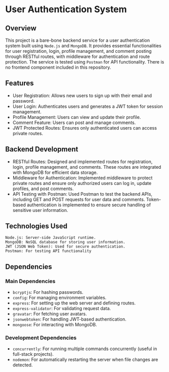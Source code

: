 # User Authentication System

## Overview

This project is a bare-bone backend service for a user authentication system built using `Node.js` and `MongoDB`. It provides essential functionalities for user registration, login, profile management, and comment posting through RESTful routes, with middleware for authentication and route protection. The service is tested using `Postman` for API functionality. There is no frontend component included in this repository.

## Features

- User Registration: Allows new users to sign up with their email and password.
- User Login: Authenticates users and generates a JWT token for session management.
- Profile Management: Users can view and update their profile.
- Comment Feature: Users can post and manage comments.
- JWT Protected Routes: Ensures only authenticated users can access private routes.

## Backend Development

- RESTful Routes: Designed and implemented routes for registration, login, profile management, and comments. These routes are integrated with MongoDB for efficient data storage.
- Middleware for Authentication: Implemented middleware to protect private routes and ensure only authorized users can log in, update profiles, and post comments.
- API Testing with Postman: Used Postman to test the backend APIs, including GET and POST requests for user data and comments. Token-based authentication is implemented to ensure secure handling of sensitive user information.

## Technologies Used

    Node.js: Server-side JavaScript runtime.
    MongoDB: NoSQL database for storing user information.
    JWT (JSON Web Token): Used for secure authentication.
    Postman: For testing API functionality

## Dependencies

### Main Dependencies

- `bcryptjs`: For hashing passwords.
- `config`: For managing environment variables.
- `express`: For setting up the web server and defining routes.
- `express-validator`: For validating request data.
- `gravatar`: For fetching user avatars.
- `jsonwebtoken`: For handling JWT-based authentication.
- `mongoose`: For interacting with MongoDB.

### Development Dependencies

- `concurrently`: For running multiple commands concurrently (useful in full-stack projects).
- `nodemon`: For automatically restarting the server when file changes are detected.
